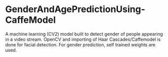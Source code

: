 # GenderAndAgePredictionUsing-CaffeModel
A machine learning (CV2) model built to detect gender of people appearing in a video stream. OpenCV and importing of Haar Cascades/Caffemodel is done for facial detection. For gender prediction, self trained weights are used. 
